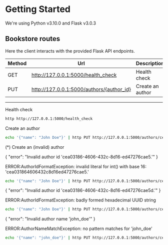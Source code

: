 # Getting Started

We're using Python v3.10.0 and Flask v3.0.3

## Bookstore routes

Here the client interacts with the provided Flask API endpoints.

| Method | Url                                       | Description      |
|--------|-------------------------------------------|------------------|
| GET    | http://127.0.0.1:5000/health_check        | Health check     |
| PUT    | http://127.0.0.1:5000/authors/{author_id} | Create an author |

---

Health check
```bash
http http://127.0.0.1:5000/health_check
```

Create an author
```bash
echo '{"name": "John Doe"}' | http PUT http://127.0.0.1:5000/authors/cea03186-4606-432c-8d16-ed47276cae5d
```

(*) Create an (invalid) author

{ "error": "Invalid author id 'cea03186-4606-432c-8d16-ed47276cae5.'" }

ERROR:AuthorIdFormatException: invalid literal for int() with base 16: 'cea031864606432c8d16ed47276cae5.'
```bash
echo '{"name": "John Doe"}' | http PUT http://127.0.0.1:5000/authors/cea03186-4606-432c-8d16-ed47276cae5.
```
{ "error": "Invalid author id 'cea03186-4606-432c-8d16-ed47276cae5d.'" }

ERROR:AuthorIdFormatException: badly formed hexadecimal UUID string
```bash
echo '{"name": "John Doe"}' | http PUT http://127.0.0.1:5000/authors/cea03186-4606-432c-8d16-ed47276cae5d.
```
{ "error": "Invalid author name 'john_doe'" }

ERROR:AuthorNameMatchException: no pattern matches for 'john_doe'
```bash
echo '{"name": "john_doe"}' | http PUT http://127.0.0.1:5000/authors/cea03186-4606-432c-8d16-ed47276cae5d
```
